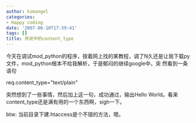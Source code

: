 ```yaml
---
author: hzmangel
categories:
- Happy coding
date: '2007-06-10T17:39:41'
tags: []
title: 传说中的content_type
---
```

今天在调试mod_python的程序，按着网上找的某教程，调了N久还是让我下载py文件，mod_python根本不给我解析，于是郁闷的继续google中，突
然看到一条语句

req.content_type="text/plain"

突然想到了一些事情，然后加上这一句，成功通过，输出Hello World。看来content_type还是满有用的一个东西啊，sigh一下。

btw: 当前目录下建.htaccess是个不错的方法，嗯。